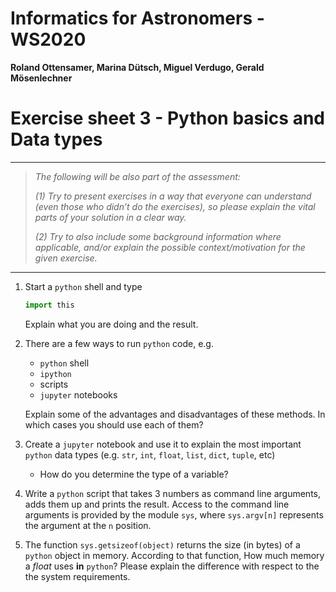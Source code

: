 # Informatics for Astronomers - WS2020

**Roland Ottensamer, Marina Dütsch, Miguel Verdugo, Gerald Mösenlechner**

# Exercise sheet 3 - Python basics and Data types

---

>  _The following will be also part of the assessment:_
>
>  _(1) Try to present exercises in a way that everyone can understand (even those who didn’t do the exercises), so please explain the vital parts of
> your solution in a clear way._
>
>  _(2) Try to also include some background information where applicable, and/or
> explain the possible context/motivation for the given exercise._

---


1. Start a `python` shell and type

    ```python
    import this
    ```
   Explain what you are doing and the result. 


2. There are a few ways to run `python` code, e.g.
   - `python` shell
   - `ipython`
   -  scripts
   - `jupyter` notebooks

   Explain some of the advantages and disadvantages of these methods. In which cases you should use each of them?

3. Create a `jupyter` notebook and use it to explain the most important `python` data types
(e.g. `str`, `int`, `float`, `list`, `dict`, `tuple`, etc)

   - How do you determine the type of a variable?

4.  Write a `python` script that takes 3 numbers as command line arguments, adds them up and prints
    the result. Access to the command line arguments is provided by the module `sys`, where `sys.argv[n]` represents the argument at the `n` position.

5. The function ``sys.getsizeof(object)`` returns the size (in bytes) of a ``python`` object in memory. According to that function, How much memory a _float_ uses **in** ``python``? Please explain the difference with respect to the the system requirements.



